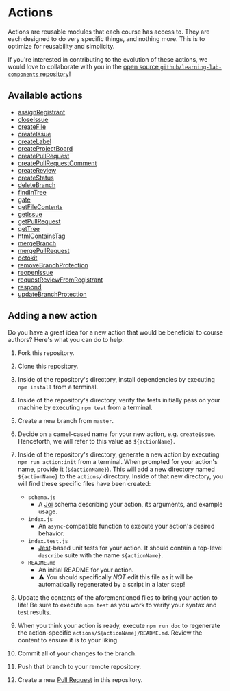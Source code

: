 # Actions

Actions are reusable modules that each course has access to. They are each designed to do very specific things, and nothing more. This is to optimize for reusability and simplicity.

<!-- Reminder: Although the following paragraph might seem odd to exist within the same repo, it is also integrated into the external documentation for Learning Lab, e.g. https://lab.github.com/docs/actions/ -->
If you're interested in contributing to the evolution of these actions, we would love to collaborate with you in the [open source `github/learning-lab-components` repository](https://github.com/github/learning-lab-components)!

## Available actions

<!-- START_ACTIONS_LIST -->
- [assignRegistrant](./assignRegistrant)
- [closeIssue](./closeIssue)
- [createFile](./createFile)
- [createIssue](./createIssue)
- [createLabel](./createLabel)
- [createProjectBoard](./createProjectBoard)
- [createPullRequest](./createPullRequest)
- [createPullRequestComment](./createPullRequestComment)
- [createReview](./createReview)
- [createStatus](./createStatus)
- [deleteBranch](./deleteBranch)
- [findInTree](./findInTree)
- [gate](./gate)
- [getFileContents](./getFileContents)
- [getIssue](./getIssue)
- [getPullRequest](./getPullRequest)
- [getTree](./getTree)
- [htmlContainsTag](./htmlContainsTag)
- [mergeBranch](./mergeBranch)
- [mergePullRequest](./mergePullRequest)
- [octokit](./octokit)
- [removeBranchProtection](./removeBranchProtection)
- [reopenIssue](./reopenIssue)
- [requestReviewFromRegistrant](./requestReviewFromRegistrant)
- [respond](./respond)
- [updateBranchProtection](./updateBranchProtection)

<!-- END_ACTIONS_LIST -->

## Adding a new action

Do you have a great idea for a new action that would be beneficial to course authors?
Here's what you can do to help:

1. Fork this repository.
2. Clone this repository.
3. Inside of the repository's directory, install dependencies by executing `npm install` from a terminal.
4. Inside of the repository's directory, verify the tests initially pass on your machine by executing `npm test` from a terminal.
5. Create a new branch from `master`.
6. Decide on a camel-cased name for your new action, e.g. `createIssue`.
  Henceforth, we will refer to this value as `${actionName}`.
7. Inside of the repository's directory, generate a new action by executing `npm run action:init` from a terminal.
  When prompted for your action's name, provide it (`${actionName}`).
  This will add a new directory named `${actionName}` to the `actions/` directory.
  Inside of that new directory, you will find these specific files have been created:
    - `schema.js`
        - A [Joi](https://github.com/hapijs/joi) schema describing your action, its arguments, and example usage.
    - `index.js`
        - An `async`-compatible function to execute your action's desired behavior.
    - `index.test.js`
        - [Jest](https://jestjs.io/)-based unit tests for your action.
          It should contain a top-level `describe` suite with the name `${actionName}`.
    - `README.md`
        - An initial README for your action.
        - :warning: You should specifically _NOT_ edit this file as it will be automatically regenerated by a script in a later step!

8. Update the contents of the aforementioned files to bring your action to life!
  Be sure to execute `npm test` as you work to verify your syntax and test results.
9. When you think your action is ready, execute `npm run doc` to regenerate the action-specific `actions/${actionName}/README.md`. Review the content to ensure it is to your liking.
10. Commit all of your changes to the branch.
11. Push that branch to your remote repository.
12. Create a new [Pull Request](https://github.com/github/learning-lab-components/pulls) in this repository.
